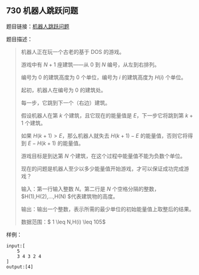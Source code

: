 <!--
 * @Description: 
 * @Author: fengxb
 * @Date: 2022-02-20 12:50:43
 * @LastEditor: fengxb
 * @LastEditTime: 2022-02-20 12:57:01
-->

## 730 机器人跳跃问题

题目链接：[机器人跳跃问题](https://www.acwing.com/problem/content/732/)

题目描述：

> 机器人正在玩一个古老的基于 DOS 的游戏。
>
> 游戏中有 $N+1$ 座建筑——从 $0$ 到 $N$ 编号，从左到右排列。
>
> 编号为 $0$ 的建筑高度为 $0$ 个单位，编号为 $i$ 的建筑高度为 $H(i)$ 个单位。
>
> 起初，机器人在编号为 $0$ 的建筑处。
>
> 每一步，它跳到下一个（右边）建筑。
>
> 假设机器人在第 $k$ 个建筑，且它现在的能量值是 $E$，下一步它将跳到第 $k+1$ 个建筑。
>
> 如果 $H(k+1)>E$，那么机器人就失去 $H(k+1)−E$ 的能量值，否则它将得到 $E−H(k+1)$ 的能量值。
>
> 游戏目标是到达第 $N$ 个建筑，在这个过程中能量值不能为负数个单位。
>
> 现在的问题是机器人至少以多少能量值开始游戏，才可以保证成功完成游戏？
>
> 输入：第一行输入整数 $N$。第二行是 $N$ 个空格分隔的整数，$H(1),H(2),…,H(N) $代表建筑物的高度。
>
> 输出：输出一个整数，表示所需的最少单位的初始能量值上取整后的结果。
>
> 数据范围：$ 1 \leq N,H(i) \leq 105$

样例：

```text
input:[
    5
    3 4 3 2 4
]
output:[4]
```
